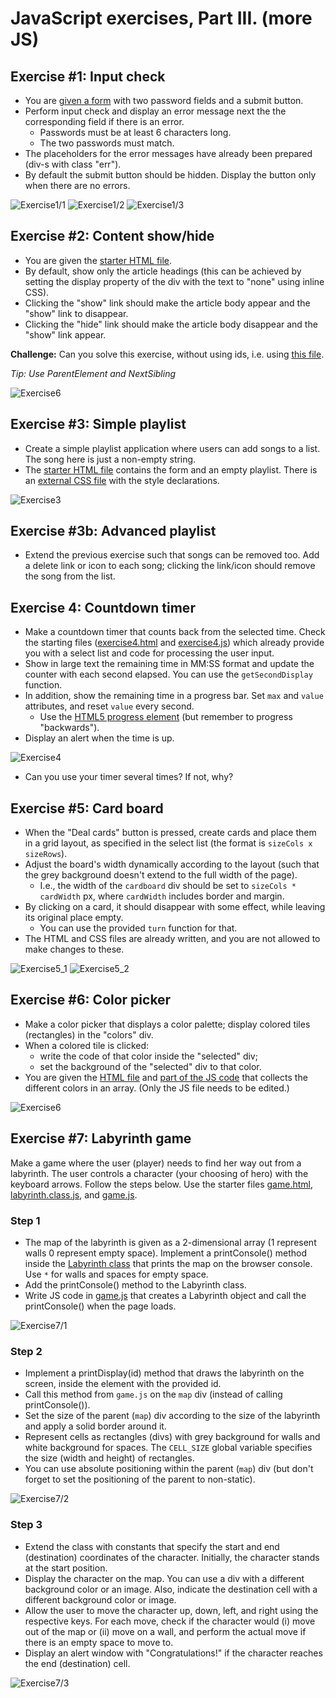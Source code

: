 # JavaScript exercises, Part III. (more JS)


## Exercise #1: Input check

  - You are [given a form](exercise1.html) with two password fields and a submit button.
  - Perform input check and display an error message next the the corresponding field if there is an error.
    * Passwords must be at least 6 characters long.
    * The two passwords must match.
  - The placeholders for the error messages have already been prepared (div-s with class "err").
  - By default the submit button should be hidden. Display the button only when there are no errors.

![Exercise1/1](images/exercise1_1.png)
![Exercise1/2](images/exercise1_2.png)
![Exercise1/3](images/exercise1_3.png)



## Exercise #2: Content show/hide

  - You are given the [starter HTML file](exercise2.html).
  - By default, show only the article headings (this can be achieved by setting the display property of the div with the text to "none" using inline CSS).
  - Clicking the "show" link should make the article body appear and the "show" link to disappear.
  - Clicking the "hide" link should make the article body disappear and the "show" link appear.

  **Challenge:** Can you solve this exercise, without using ids, i.e. using [this file](exercise2b.html).
  
  *Tip: Use ParentElement and NextSibling*

![Exercise6](images/exercise2.png)


## Exercise #3: Simple playlist

  - Create a simple playlist application where users can add songs to a list. The song here is just a non-empty string.
  - The [starter HTML file](exercise3.html) contains the form and an empty playlist. There is an [external CSS file](exercise3.css) with the style declarations.

![Exercise3](images/exercise3.png)


## Exercise #3b: Advanced playlist

  - Extend the previous exercise such that songs can be removed too. Add a delete link or icon to each song; clicking the link/icon should remove the song from the list.

## Exercise 4: Countdown timer

  - Make a countdown timer that counts back from the selected time. Check the starting files ([exercise4.html](exercise4.html) and [exercise4.js](exercise4.js)) which already provide you with a select list and code for processing the user input.
  - Show in large text the remaining time in MM:SS format and update the counter with each second elapsed. You can use the `getSecondDisplay` function.
  - In addition, show the remaining time in a progress bar. Set `max` and `value` attributes, and reset `value` every second.
    * Use the [HTML5 progress element](https://www.w3schools.com/tags/tag_progress.asp) (but remember to progress "backwards").
  - Display an alert when the time is up.

![Exercise4](images/exercise4.png)

  - Can you use your timer several times? If not, why?

## Exercise #5: Card board

  - When the "Deal cards" button is pressed, create cards and place them in a grid layout, as specified in the select list (the format is `sizeCols x sizeRows`).
  - Adjust the board's width dynamically according to the layout (such that the grey background doesn't extend to the full width of the page).
    * I.e., the width of the `cardboard` div should be set to `sizeCols * cardWidth` px, where `cardWidth` includes border and margin.
  - By clicking on a card, it should disappear with some effect, while leaving its original place empty.
    * You can use the provided `turn` function for that.
  - The HTML and CSS files are already written, and you are not allowed to make changes to these.

![Exercise5_1](images/exercise5_1.png)
![Exercise5_2](images/exercise5_2.png)

## Exercise #6: Color picker

  - Make a color picker that displays a color palette; display colored tiles (rectangles) in the "colors" div.
  - When a colored tile is clicked:
    * write the code of that color inside the "selected" div;
    * set the background of the "selected" div to that color.
  - You are given the [HTML file](exercise6.html) and [part of the JS code](exercise6.js) that collects the different colors in an array. (Only the JS file needs to be edited.)

![Exercise6](images/exercise6.png)


## Exercise #7: Labyrinth game

Make a game where the user (player) needs to find her way out from a labyrinth. The user controls a character (your choosing of hero) with the keyboard arrows. Follow the steps below. Use the starter files [game.html](game.html), [labyrinth.class.js](labyrinth.class.js), and [game.js](game.js).

### Step 1

  - The map of the labyrinth is given as a 2-dimensional array (1 represent walls 0 represent empty space). Implement a printConsole() method inside the [Labyrinth class](labyrinth.class.js) that prints the map on the browser console. Use `*` for walls and spaces for empty space.
   - Add the printConsole() method to the Labyrinth class.
   - Write JS code in [game.js](game.js) that creates a Labyrinth object and call the printConsole() when the page loads.

![Exercise7/1](images/exercise7_1.png)

### Step 2

  - Implement a printDisplay(id) method that draws the labyrinth on the screen, inside the element with the provided id.
  - Call this method from `game.js` on the `map` div (instead of calling printConsole()).
  - Set the size of the parent (`map`) div according to the size of the labyrinth and apply a solid border around it.
  - Represent cells as rectangles (divs) with grey background for walls and white background for spaces. The `CELL_SIZE` global variable specifies the size (width and height) of rectangles.
  - You can use absolute positioning within the parent (`map`) div (but don't forget to set the positioning of the parent to non-static).

![Exercise7/2](images/exercise7_2.png)

### Step 3

  - Extend the class with constants that specify the start and end (destination) coordinates of the character. Initially, the character stands at the start position.
  - Display the character on the map. You can use a div with a different background color or an image. Also, indicate the destination cell with a different background color or image.
  - Allow the user to move the character up, down, left, and right using the respective keys. For each move, check if the character would (i) move out of the map or (ii) move on a wall, and perform the actual move if there is an empty space to move to.
  - Display an alert window with "Congratulations!" if the character reaches the end (destination) cell.

![Exercise7/3](images/exercise7_3.png)
